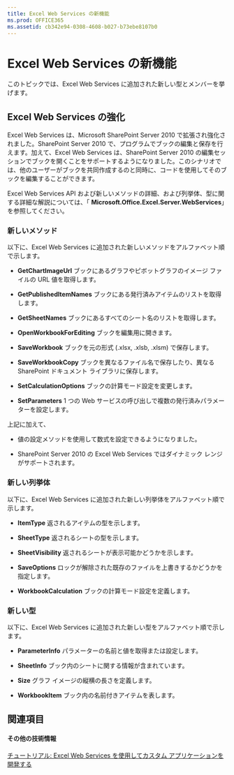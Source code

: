 ```yaml
---
title: Excel Web Services の新機能
ms.prod: OFFICE365
ms.assetid: cb342e94-0308-4608-b027-b73ebe8107b0
---
```



# Excel Web Services の新機能

このトピックでは、Excel Web Services に追加された新しい型とメンバーを挙げます。
  
    
    


## Excel Web Services の強化

Excel Web Services は、Microsoft SharePoint Server 2010 で拡張され強化されました。SharePoint Server 2010 で、プログラムでブックの編集と保存を行えます。加えて、Excel Web Services は、SharePoint Server 2010 の編集セッションでブックを開くことをサポートするようになりました。このシナリオでは、他のユーザーがブックを共同作成するのと同時に、コードを使用してそのブックを編集することができます。
  
    
    
Excel Web Services API および新しいメソッドの詳細、および列挙体、型に関する詳細な解説については、「 **Microsoft.Office.Excel.Server.WebServices**」を参照してください。
  
    
    

### 新しいメソッド

以下に、Excel Web Services に追加された新しいメソッドをアルファベット順で示します。 
  
    
    

- **GetChartImageUrl** ブックにあるグラフやピボットグラフのイメージ ファイルの URL 値を取得します。
    
  
- **GetPublishedItemNames** ブックにある発行済みアイテムのリストを取得します。
    
  
- **GetSheetNames** ブックにあるすべてのシート名のリストを取得します。
    
  
- **OpenWorkbookForEditing** ブックを編集用に開きます。
    
  
- **SaveWorkbook** ブックを元の形式 (.xlsx, .xlsb, .xlsm) で保存します。
    
  
- **SaveWorkbookCopy** ブックを異なるファイル名で保存したり、異なる SharePoint ドキュメント ライブラリに保存します。
    
  
- **SetCalculationOptions** ブックの計算モード設定を変更します。
    
  
- **SetParameters** 1 つの Web サービスの呼び出しで複数の発行済みパラメーターを設定します。
    
  
上記に加えて、
  
    
    

- 値の設定メソッドを使用して数式を設定できるようになりました。
    
  
- SharePoint Server 2010 の Excel Web Services ではダイナミック レンジがサポートされます。
    
  

### 新しい列挙体

以下に、Excel Web Services に追加された新しい列挙体をアルファベット順で示します。
  
    
    

- **ItemType** 返されるアイテムの型を示します。
    
  
- **SheetType** 返されるシートの型を示します。
    
  
- **SheetVisibility** 返されるシートが表示可能かどうかを示します。
    
  
- **SaveOptions** ロックが解除された既存のファイルを上書きするかどうかを指定します。
    
  
- **WorkbookCalculation** ブックの計算モード設定を定義します。
    
  

### 新しい型

以下に、Excel Web Services に追加された新しい型をアルファベット順で示します。
  
    
    

- **ParameterInfo** パラメーターの名前と値を取得または設定します。
    
  
- **SheetInfo** ブック内のシートに関する情報が含まれています。
    
  
- **Size** グラフ イメージの縦横の長さを定義します。
    
  
- **WorkbookItem** ブック内の名前付きアイテムを表します。
    
  

## 関連項目


#### その他の技術情報


  
    
    
 [チュートリアル: Excel Web Services を使用してカスタム アプリケーションを開発する](walkthrough-developing-a-custom-application-using-excel-web-services.md)
